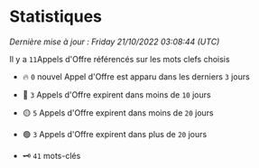 # Statistiques


_Dernière mise à jour : Friday 21/10/2022 03:08:44 (UTC)_ 

Il y a `11`Appels d'Offre référencés sur les mots clefs choisis

- 🔥 `0` nouvel Appel d'Offre est apparu dans les derniers `3` jours
- 🔴  `3` Appels d'Offre expirent dans moins de `10` jours
- 🟡  `5` Appels d'Offre expirent dans moins de `20` jours
- 🟢  `3` Appels d'Offre expirent dans plus de `20` jours

- 🗝 `41` mots-clés